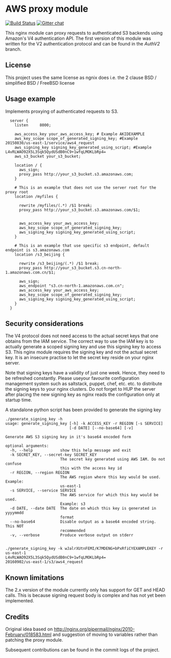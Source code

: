 # AWS proxy module

[![Build
Status](https://travis-ci.org/anomalizer/ngx_aws_auth.svg?branch=master)](https://travis-ci.org/anomalizer/ngx_aws_auth)
[![Gitter
chat](https://badges.gitter.im/anomalizer/ngx_aws_auth.png)](https://gitter.im/ngx_aws_auth/Lobby?utm_source=share-link&utm_medium=link&utm_campaign=share-link)

This nginx module can proxy requests to authenticated S3 backends using
Amazon's V4 authentication API. The first version of this module was
written for the V2 authentication protocol and can be found in the
*AuthV2* branch.

## License

This project uses the same license as ngnix does i.e. the 2 clause BSD /
simplified BSD / FreeBSD license

## Usage example

Implements proxying of authenticated requests to S3.

``` nginx
  server {
    listen     8000;

    aws_access_key your_aws_access_key; # Example AKIDEXAMPLE
    aws_key_scope scope_of_generated_signing_key; #Example 20150830/us-east-1/service/aws4_request
    aws_signing_key signing_key_generated_using_script; #Example L4vRLWAO92X5L3Sqk5QydUSdB0nC9+1wfqLMOKLbRp4=
    aws_s3_bucket your_s3_bucket;

    location / {
      aws_sign;
      proxy_pass http://your_s3_bucket.s3.amazonaws.com;
    }

    # This is an example that does not use the server root for the proxy root
    location /myfiles {
    
      rewrite /myfiles/(.*) /$1 break;
      proxy_pass http://your_s3_bucket.s3.amazonaws.com/$1;


      aws_access_key your_aws_access_key;
      aws_key_scope scope_of_generated_signing_key;
      aws_signing_key signing_key_generated_using_script;
    }

    # This is an example that use specific s3 endpoint, default endpoint is s3.amazonaws.com
    location /s3_beijing {
    
      rewrite /s3_beijing/(.*) /$1 break;
      proxy_pass http://your_s3_bucket.s3.cn-north-1.amazonaws.com.cn/$1;

      aws_sign;
      aws_endpoint "s3.cn-north-1.amazonaws.com.cn";
      aws_access_key your_aws_access_key;
      aws_key_scope scope_of_generated_signing_key;
      aws_signing_key signing_key_generated_using_script;
    }
  }
```

## Security considerations

The V4 protocol does not need access to the actual secret keys that one
obtains from the IAM service. The correct way to use the IAM key is to
actually generate a scoped signing key and use this signing key to
access S3. This nginx module requires the signing key and not the actual
secret key. It is an insecure practise to let the secret key reside on
your nginx server.

Note that signing keys have a validity of just one week. Hence, they
need to be refreshed constantly. Please useyour favourite configuration
management system such as saltstack, puppet, chef, etc. etc. to
distribute the signing keys to your nginx clusters. Do not forget to HUP
the server after placing the new signing key as nginx reads the
configuration only at startup time.

A standalone python script has been provided to generate the signing key

``` 
./generate_signing_key -h
usage: generate_signing_key [-h] -k ACCESS_KEY -r REGION [-s SERVICE]
                            [-d DATE] [--no-base64] [-v]

Generate AWS S3 signing key in it's base64 encoded form

optional arguments:
  -h, --help            show this help message and exit
  -k SECRET_KEY, --secret-key SECRET_KEY
                        The secret key generated using AWS IAM. Do not confuse
                        this with the access key id
  -r REGION, --region REGION
                        The AWS region where this key would be used. Example:
                        us-east-1
  -s SERVICE, --service SERVICE
                        The AWS service for which this key would be used.
                        Example: s3
  -d DATE, --date DATE  The date on which this key is generated in yyyymmdd
                        format
  --no-base64           Disable output as a base64 encoded string. This NOT
                        recommended
  -v, --verbose         Produce verbose output on stderr


./generate_signing_key -k wJalrXUtnFEMI/K7MDENG+bPxRfiCYEXAMPLEKEY -r us-east-1
L4vRLWAO92X5L3Sqk5QydUSdB0nC9+1wfqLMOKLbRp4=
20160902/us-east-1/s3/aws4_request

```

## Known limitations

The 2.x version of the module currently only has support for GET and
HEAD calls. This is because signing request body is complex and has not
yet been implemented.

## Credits

Original idea based on
<http://nginx.org/pipermail/nginx/2010-February/018583.html> and
suggestion of moving to variables rather than patching the proxy module.

Subsequent contributions can be found in the commit logs of the project.